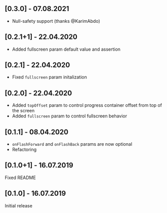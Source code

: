 ## [0.3.0] - 07.08.2021

- Null-safety support (thanks @KarimAbdo)

## [0.2.1+1] - 22.04.2020

- Added fullscreen param default value and assertion

## [0.2.1] - 22.04.2020

- Fixed `fullscreen` param initalization

## [0.2.0] - 22.04.2020

- Added `topOffset` param to control progress container offset from top of the screen
- Added `fullscreen` param to control fullscreen behavior
  
## [0.1.1] - 08.04.2020

- `onFlashForward` and `onFlashBack` params are now optional
- Refactoring

## [0.1.0+1] - 16.07.2019

Fixed README

## [0.1.0] - 16.07.2019

Initial release
